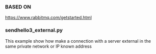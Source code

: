 ### BASED ON 

https://www.rabbitmq.com/getstarted.html

### sendhello3_external.py

This example show how make a connection with a server external in the same private network or IP known address
